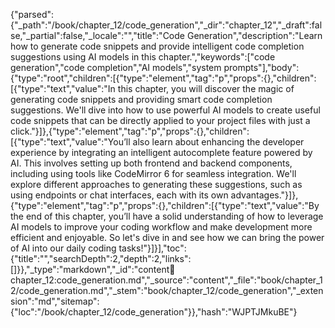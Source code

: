 {"parsed":{"_path":"/book/chapter_12/code_generation","_dir":"chapter_12","_draft":false,"_partial":false,"_locale":"","title":"Code Generation","description":"Learn how to generate code snippets and provide intelligent code completion suggestions using AI models in this chapter.","keywords":["code generation","code completion","AI models","system prompts"],"body":{"type":"root","children":[{"type":"element","tag":"p","props":{},"children":[{"type":"text","value":"In this chapter, you will discover the magic of generating code snippets and providing smart code completion suggestions. We'll dive into how to use powerful AI models to create useful code snippets that can be directly applied to your project files with just a click."}]},{"type":"element","tag":"p","props":{},"children":[{"type":"text","value":"You’ll also learn about enhancing the developer experience by integrating an intelligent autocomplete feature powered by AI. This involves setting up both frontend and backend components, including using tools like CodeMirror 6 for seamless integration. We'll explore different approaches to generating these suggestions, such as using endpoints or chat interfaces, each with its own advantages."}]},{"type":"element","tag":"p","props":{},"children":[{"type":"text","value":"By the end of this chapter, you’ll have a solid understanding of how to leverage AI models to improve your coding workflow and make development more efficient and enjoyable. So let's dive in and see how we can bring the power of AI into our daily coding tasks!"}]}],"toc":{"title":"","searchDepth":2,"depth":2,"links":[]}},"_type":"markdown","_id":"content:book:chapter_12:code_generation.md","_source":"content","_file":"book/chapter_12/code_generation.md","_stem":"book/chapter_12/code_generation","_extension":"md","sitemap":{"loc":"/book/chapter_12/code_generation"}},"hash":"WJPTJMkuBE"}
